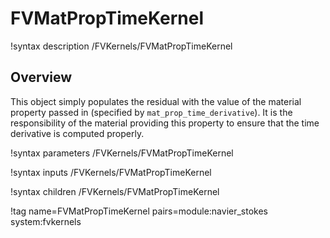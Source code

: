 # FVMatPropTimeKernel

!syntax description /FVKernels/FVMatPropTimeKernel

## Overview

This object simply populates the residual with the value of the material
property passed in (specified by `mat_prop_time_derivative`). It is the
responsibility of the material providing this property to ensure that the time
derivative is computed properly.

!syntax parameters /FVKernels/FVMatPropTimeKernel

!syntax inputs /FVKernels/FVMatPropTimeKernel

!syntax children /FVKernels/FVMatPropTimeKernel

!tag name=FVMatPropTimeKernel pairs=module:navier_stokes system:fvkernels
